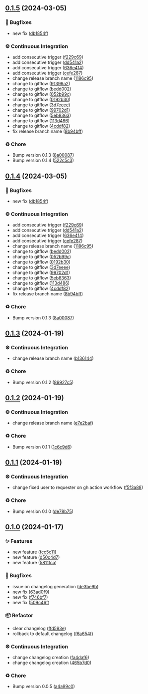## [0.1.5](https://github.com/seitin/release-code/compare/0.1.3...0.1.5) (2024-03-05)


### 🐛 Bugfixes

* new fix ([db1854f](https://github.com/seitin/release-code/commit/db1854f7ff9dab15b00caf66b47eebe6798d86e2))


### ⚙️ Continuous Integration

* add consecutive trigger ([f229c69](https://github.com/seitin/release-code/commit/f229c69ec2ad473d59ee0b2c53eef4ebeb41284f))
* add consecutive trigger ([dd541a2](https://github.com/seitin/release-code/commit/dd541a2a9431a0cfb6af03c58da346ab34d447e7))
* add consecutive trigger ([636e414](https://github.com/seitin/release-code/commit/636e4144dee8e0dc72b13267523423a5ff54cfaf))
* add consecutive trigger ([cefe287](https://github.com/seitin/release-code/commit/cefe287e74227d991b243e0d6fdc24ec141e8786))
* change release branch name ([1186c95](https://github.com/seitin/release-code/commit/1186c954dfdfa93864bbbbf8a5740ab86b635eda))
* change to gitflow ([91399a2](https://github.com/seitin/release-code/commit/91399a2d369a34a3bc0ade3486794ae39ff7b77f))
* change to gitflow ([bedd002](https://github.com/seitin/release-code/commit/bedd002335a29f437d247120cdca14b9ce95faf9))
* change to gitflow ([052b99c](https://github.com/seitin/release-code/commit/052b99cd1e2450e2b4c682de35b4174ea025c8f8))
* change to gitflow ([0192b30](https://github.com/seitin/release-code/commit/0192b300d6d669c0b8bb8512efd90cd7801e79f9))
* change to gitflow ([3d7eeee](https://github.com/seitin/release-code/commit/3d7eeeea6d4b6e3ac91d28323478465234618156))
* change to gitflow ([99702d1](https://github.com/seitin/release-code/commit/99702d1eea3e051ba1daec56727cee90fe2ac8ce))
* change to gitflow ([5eb8363](https://github.com/seitin/release-code/commit/5eb83632be78fff25b5fd6965838ef72ca3b4c40))
* change to gitflow ([113d486](https://github.com/seitin/release-code/commit/113d4863d0977767bf97c4ff840cd8628a99eb20))
* change to gitflow ([4cddf82](https://github.com/seitin/release-code/commit/4cddf82a03a4856e4cc5d01fbfbfa08297d7fc96))
* fix release branch name ([8b94bff](https://github.com/seitin/release-code/commit/8b94bfffd0fa4a48765f025456c0f6edb74f22df))


### ♻️ Chore

* Bump version 0.1.3 ([8a00087](https://github.com/seitin/release-code/commit/8a000875d9399889a5d4255d028682d92ece68ff))
* Bump version 0.1.4 ([522c5c3](https://github.com/seitin/release-code/commit/522c5c33de5eb95074c43ec489d04d592324a19f))
## [0.1.4](https://github.com/seitin/release-code/compare/0.1.3...0.1.4) (2024-03-05)


### 🐛 Bugfixes

* new fix ([db1854f](https://github.com/seitin/release-code/commit/db1854f7ff9dab15b00caf66b47eebe6798d86e2))


### ⚙️ Continuous Integration

* add consecutive trigger ([f229c69](https://github.com/seitin/release-code/commit/f229c69ec2ad473d59ee0b2c53eef4ebeb41284f))
* add consecutive trigger ([dd541a2](https://github.com/seitin/release-code/commit/dd541a2a9431a0cfb6af03c58da346ab34d447e7))
* add consecutive trigger ([636e414](https://github.com/seitin/release-code/commit/636e4144dee8e0dc72b13267523423a5ff54cfaf))
* add consecutive trigger ([cefe287](https://github.com/seitin/release-code/commit/cefe287e74227d991b243e0d6fdc24ec141e8786))
* change release branch name ([1186c95](https://github.com/seitin/release-code/commit/1186c954dfdfa93864bbbbf8a5740ab86b635eda))
* change to gitflow ([bedd002](https://github.com/seitin/release-code/commit/bedd002335a29f437d247120cdca14b9ce95faf9))
* change to gitflow ([052b99c](https://github.com/seitin/release-code/commit/052b99cd1e2450e2b4c682de35b4174ea025c8f8))
* change to gitflow ([0192b30](https://github.com/seitin/release-code/commit/0192b300d6d669c0b8bb8512efd90cd7801e79f9))
* change to gitflow ([3d7eeee](https://github.com/seitin/release-code/commit/3d7eeeea6d4b6e3ac91d28323478465234618156))
* change to gitflow ([99702d1](https://github.com/seitin/release-code/commit/99702d1eea3e051ba1daec56727cee90fe2ac8ce))
* change to gitflow ([5eb8363](https://github.com/seitin/release-code/commit/5eb83632be78fff25b5fd6965838ef72ca3b4c40))
* change to gitflow ([113d486](https://github.com/seitin/release-code/commit/113d4863d0977767bf97c4ff840cd8628a99eb20))
* change to gitflow ([4cddf82](https://github.com/seitin/release-code/commit/4cddf82a03a4856e4cc5d01fbfbfa08297d7fc96))
* fix release branch name ([8b94bff](https://github.com/seitin/release-code/commit/8b94bfffd0fa4a48765f025456c0f6edb74f22df))


### ♻️ Chore

* Bump version 0.1.3 ([8a00087](https://github.com/seitin/release-code/commit/8a000875d9399889a5d4255d028682d92ece68ff))
## [0.1.3](https://github.com/seitin/release-code/compare/0.1.2...0.1.3) (2024-01-19)


### ⚙️ Continuous Integration

* change release branch name ([b136144](https://github.com/seitin/release-code/commit/b136144efa9b43de7cb487c75d41f2a0a7ef5548))


### ♻️ Chore

* Bump version 0.1.2 ([89927c5](https://github.com/seitin/release-code/commit/89927c5b376effd48dbc81a1c500ced45e34690b))
## [0.1.2](https://github.com/seitin/release-code/compare/0.1.1...0.1.2) (2024-01-19)


### ⚙️ Continuous Integration

* change release branch name ([e7e2baf](https://github.com/seitin/release-code/commit/e7e2bafed525851de2236304b59ae4bf35b85243))


### ♻️ Chore

* Bump version 0.1.1 ([1c6c9d6](https://github.com/seitin/release-code/commit/1c6c9d647612799e49c52bd2bb1eee25cfa0153f))
## [0.1.1](https://github.com/seitin/release-code/compare/0.1.0...0.1.1) (2024-01-19)


### ⚙️ Continuous Integration

* change fixed user to requester on gh action workflow ([f5f3a88](https://github.com/seitin/release-code/commit/f5f3a880b0b364f9acf881b8e9ed82ae7d7be86b))


### ♻️ Chore

* Bump version 0.1.0 ([de78b75](https://github.com/seitin/release-code/commit/de78b758fbacf84c62d67920994088fdfe2077ef))
## [0.1.0](https://github.com/seitin/release-code/compare/0.0.5...0.1.0) (2024-01-17)


### ✨ Features

* new feature ([fcc5c11](https://github.com/seitin/release-code/commit/fcc5c1131a016e55877cffd8d0bffacdff15cc19))
* new feature ([d50c4d7](https://github.com/seitin/release-code/commit/d50c4d71102f59c7de2f9ccd70038f8fce84ee74))
* new feature ([5811fca](https://github.com/seitin/release-code/commit/5811fcabcca011c30cd2c697bc96a63bef788bca))


### 🐛 Bugfixes

* issue on changelog generation ([de3be9b](https://github.com/seitin/release-code/commit/de3be9b4e7a93b3ecef79b68ae8f01d56915f7d0))
* new fix ([63ad0f9](https://github.com/seitin/release-code/commit/63ad0f9d25bac918af7bcfc3efda2ff39428465c))
* new fix ([f746bf7](https://github.com/seitin/release-code/commit/f746bf7ddab7c5188ef224acb05744f3e74125aa))
* new fix ([509c46f](https://github.com/seitin/release-code/commit/509c46ff396696fd41c0827decb4644588f5cf0d))


### 📦 Refactor

* clear changelog ([ffd593e](https://github.com/seitin/release-code/commit/ffd593e1977e11f81f65e9394f7edf0c2751c54c))
* rollback to default changelog ([f6a654f](https://github.com/seitin/release-code/commit/f6a654fcb7a09119bed0dd3d1af24e53167df613))


### ⚙️ Continuous Integration

* change changelog creation ([fa4daf6](https://github.com/seitin/release-code/commit/fa4daf69808cc6ae5979bcd9b54a0c1d5f96639a))
* change changelog creation ([465b7d0](https://github.com/seitin/release-code/commit/465b7d009e37e85fd3eb1e1d782e53176e647a32))


### ♻️ Chore

* Bump version 0.0.5 ([a4a99c0](https://github.com/seitin/release-code/commit/a4a99c099678e4e8aab075ecbbfed3cd899b434e))

